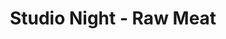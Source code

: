---
title: Studio Night - Raw Meat
year: 1926
opening_date: 
closing_date:
layout: productions
image:
image_caption:
image_credit:
playbill: 
category: 
Theatre: Theatre Jacksonville
cast:
  Jimmie: Bishop McCauley
  Alice Marchmont: Dore' Beauchamp-Nobbs
  Harold Marchmont: Gordon McCauley
  Bob Hartley: Harold Schiff
  Gibbons: J.H. Pratt
  Melissa: Martha Brotherton
crew:
  Playwright: Birsa Shepard
orchestra:
external_links:
---